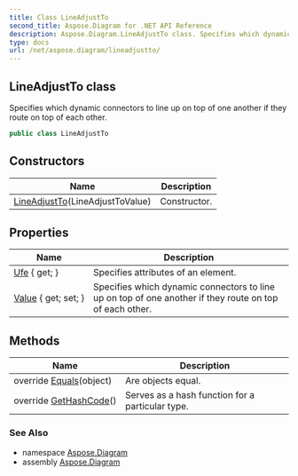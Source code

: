 ```yaml
---
title: Class LineAdjustTo
second_title: Aspose.Diagram for .NET API Reference
description: Aspose.Diagram.LineAdjustTo class. Specifies which dynamic connectors to line up on top of one another if they route on top of each other
type: docs
url: /net/aspose.diagram/lineadjustto/
---
```

## LineAdjustTo class

Specifies which dynamic connectors to line up on top of one another if they route on top of each other.

```csharp
public class LineAdjustTo
```

## Constructors

| Name | Description |
| --- | --- |
| [LineAdjustTo](lineadjustto/)(LineAdjustToValue) | Constructor. |

## Properties

| Name | Description |
| --- | --- |
| [Ufe](../../aspose.diagram/lineadjustto/ufe/) { get; } | Specifies attributes of an element. |
| [Value](../../aspose.diagram/lineadjustto/value/) { get; set; } | Specifies which dynamic connectors to line up on top of one another if they route on top of each other. |

## Methods

| Name | Description |
| --- | --- |
| override [Equals](../../aspose.diagram/lineadjustto/equals/)(object) | Are objects equal. |
| override [GetHashCode](../../aspose.diagram/lineadjustto/gethashcode/)() | Serves as a hash function for a particular type. |

### See Also

* namespace [Aspose.Diagram](../../aspose.diagram/)
* assembly [Aspose.Diagram](../../)


